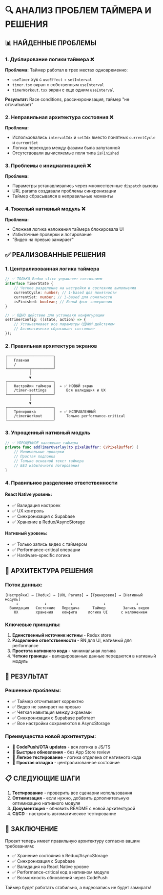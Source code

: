 # 🔍 АНАЛИЗ ПРОБЛЕМ ТАЙМЕРА И РЕШЕНИЯ

## 📊 НАЙДЕННЫЕ ПРОБЛЕМЫ

### 1. **Дублирование логики таймера** ❌

**Проблема:** Таймер работал в трех местах одновременно:

- `useTimer` хук с `useEffect` + `setInterval`
- `timer.tsx` экран с собственным `useInterval`
- `timerWorkout.tsx` экран с еще одним `useInterval`

**Результат:** Race conditions, рассинхронизация, таймер "не отсчитывает"

### 2. **Неправильная архитектура состояния** ❌

**Проблема:**

- Использовались `intervalIdx` и `setIdx` вместо понятных `currentCycle` и
  `currentSet`
- Логика переходов между фазами была запутанной
- Отсутствовали вычисляемые поля типа `isFinished`

### 3. **Проблемы с инициализацией** ❌

**Проблема:**

- Параметры устанавливались через множественные `dispatch` вызовы
- URL params создавали проблемы синхронизации
- Таймер сбрасывался в неправильные моменты

### 4. **Тяжелый нативный модуль** ❌

**Проблема:**

- Сложная логика наложения таймера блокировала UI
- Избыточные проверки и логирование
- "Видео на превью замирает"

## ✅ РЕАЛИЗОВАННЫЕ РЕШЕНИЯ

### 1. **Централизованная логика таймера**

```typescript
// ✅ ТОЛЬКО Redux slice управляет состоянием
interface TimerState {
    // Четкое разделение на настройки и состояние выполнения
    currentCycle: number; // 1-based для понятности
    currentSet: number; // 1-based для понятности
    isFinished: boolean; // Явный флаг завершения
}

// ✅ ОДНО действие для установки конфигурации
setTimerConfig: ((state, action) => {
    // Устанавливает все параметры ОДНИМ действием
    // Автоматически сбрасывает состояние
});
```

### 2. **Правильная архитектура экранов**

```
┌─────────────────────┐
│   Главная           │
│   /                 │
└──────────┬──────────┘
           │
           ▼
┌─────────────────────┐
│   Настройки таймера │  ← ✅ НОВЫЙ экран
│   /timer-settings   │     Вся валидация и UX
└──────────┬──────────┘
           │
           ▼
┌─────────────────────┐
│   Тренировка        │  ← ✅ ИСПРАВЛЕННЫЙ
│   /timerWorkout     │     Только performance-critical
└─────────────────────┘
```

### 3. **Упрощенный нативный модуль**

```swift
// ✅ УПРОЩЕННОЕ наложение таймера
private func addTimerOverlay(to pixelBuffer: CVPixelBuffer) {
    // Минимальные проверки
    // Простая подложка
    // Только основной текст таймера
    // БЕЗ избыточного логирования
}
```

### 4. **Правильное разделение ответственности**

#### React Native уровень:

- ✅ Валидация настроек
- ✅ UX контроль
- ✅ Синхронизация с Supabase
- ✅ Хранение в Redux/AsyncStorage

#### Нативный уровень:

- ✅ Только запись видео с таймером
- ✅ Performance-critical операции
- ✅ Hardware-specific логика

## 🎯 АРХИТЕКТУРА РЕШЕНИЯ

### Поток данных:

```
[Настройки] → [Redux] → [URL Params] → [Тренировка] → [Нативный модуль]
     ↓            ↓           ↓              ↓              ↓
  Валидация   Состояние   Передача      Таймер        Запись видео
    UX        хранения    конфига     логика UI      с наложением
```

### Ключевые принципы:

1. **Единственный источник истины** - Redux store
2. **Разделение ответственности** - RN для UI, нативный для performance
3. **Простота нативного кода** - минимальная логика
4. **Четкие границы** - валидированные данные передаются в нативный модуль

## 🚀 РЕЗУЛЬТАТ

### Решенные проблемы:

- ✅ Таймер отсчитывает корректно
- ✅ Видео не замирает на превью
- ✅ Четкая навигация между экранами
- ✅ Синхронизация с Supabase работает
- ✅ Все настройки сохраняются в AsyncStorage

### Преимущества новой архитектуры:

- 🔄 **CodePush/OTA updates** - вся логика в JS/TS
- 📱 **Быстрые обновления** - без App Store review
- 🧪 **Легкое тестирование** - логика отделена от нативного кода
- 🔧 **Простая отладка** - централизованное состояние

## 📋 СЛЕДУЮЩИЕ ШАГИ

1. **Тестирование** - проверить все сценарии использования
2. **Оптимизация** - если нужно, добавить дополнительную оптимизацию нативного
   модуля
3. **Документация** - обновить README с новой архитектурой
4. **CI/CD** - настроить автоматическое тестирование

## 🎉 ЗАКЛЮЧЕНИЕ

Проект теперь имеет правильную архитектуру согласно вашим требованиям:

- ✅ Хранение состояния в Redux/AsyncStorage
- ✅ Синхронизация с Supabase
- ✅ Валидация на React Native уровне
- ✅ Performance-critical код в нативном модуле
- ✅ Возможность обновлений через CodePush

Таймер будет работать стабильно, а видеозапись не будет замирать!
